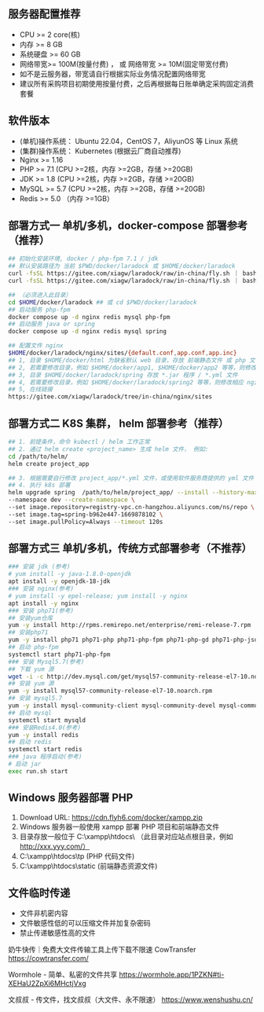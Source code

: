 ## 服务器配置推荐
- CPU >= 2 core(核)
- 内存 >= 8 GB
- 系统硬盘 >= 60 GB
- 网络带宽>= 100M(按量付费) ， 或 网络带宽 >= 10M(固定带宽付费)
- 如不是云服务器，带宽请自行根据实际业务情况配置网络带宽
- 建议所有采购项目初期使用按量付费，之后再根据每日账单确定采购固定消费套餐

## 软件版本
- (单机)操作系统： Ubuntu 22.04，CentOS 7，AliyunOS 等 Linux 系统
- (集群)操作系统： Kubernetes (根据云厂商自动推荐)
- Nginx >= 1.16
- PHP >= 7.1 (CPU >=2核，内存 >=2GB，存储 >=20GB)
- JDK >= 1.8 (CPU >=2核，内存 >=2GB，存储 >=20GB)
- MySQL >= 5.7 (CPU >=2核，内存 >=2GB，存储 >=20GB)
- Redis >= 5.0 （内存 >=1GB）


## 部署方式一 单机/多机，docker-compose 部署参考（推荐）
```sh
## 初始化安装环境, docker / php-fpm 7.1 / jdk
## 默认安装路径为 当前 $PWD/docker/laradock 或 $HOME/docker/laradock
curl -fsSL https://gitee.com/xiagw/laradock/raw/in-china/fly.sh ｜ bash -s php
curl -fsSL https://gitee.com/xiagw/laradock/raw/in-china/fly.sh ｜ bash -s java

## （必须进入此目录）
cd $HOME/docker/laradock ## 或 cd $PWD/docker/laradock
## 启动服务 php-fpm
docker compose up -d nginx redis mysql php-fpm
## 启动服务 java or spring
docker compose up -d nginx redis mysql spring

## 配置文件 nginx
$HOME/docker/laradock/nginx/sites/{default.conf,app.conf,app.inc}
## 1, 目录 $HOME/docker/html 为缺省默认 web 目录，存放 前端静态文件 或 php 文件
## 2, 若需要修改目录，例如 $HOME/docker/app1, $HOME/docker/app2 等等，则修改相应 nginx 配置内的 root , 并创建相应目录
## 3, 目录 $HOME/docker/laradock/spring 存放 *.jar 程序 / *.yml 文件
## 4, 若需要修改目录，例如 $HOME/docker/laradock/spring2 等等，则修改相应 nginx 配置并创建相应目录，然后再修改调整 $HOME/docker/laradock/docker-compose-override.yml
## 5, 在线链接
https://gitee.com/xiagw/laradock/tree/in-china/nginx/sites
```

## 部署方式二 K8S 集群， helm 部署参考（推荐）
```sh
## 1. 前提条件，命令 kubectl / helm 工作正常
## 2. 通过 helm create <project_name> 生成 helm 文件， 例如:
cd /path/to/helm/
helm create project_app

## 3. 根据需要自行修改 project_app/*.yml 文件，或使用软件服务商提供的 yml 文件
## 4. 执行 k8s 部署
helm upgrade spring  /path/to/helm/project_app/ --install --history-max 1 \
--namespace dev --create-namespace \
--set image.repository=registry-vpc.cn-hangzhou.aliyuncs.com/ns/repo \
--set image.tag=spring-b962e447-1669878102 \
--set image.pullPolicy=Always --timeout 120s
```

## 部署方式三 单机/多机，传统方式部署参考（不推荐）
```sh
### 安装 jdk (参考)
# yum install -y java-1.8.0-openjdk
apt install -y openjdk-18-jdk
### 安装 nginx(参考)
# yum install -y epel-release; yum install -y nginx
apt install -y nginx
### 安装 php71(参考)
## 安装yum仓库
yum -y install http://rpms.remirepo.net/enterprise/remi-release-7.rpm
## 安装php71
yum -y install php71 php71-php php71-php-fpm php71-php-gd php71-php-json php71-php-mbstring php71-php-mysqlnd php71-php-xml php71-php-xmlrpc php71-php-redis php71-php-pecl-mongodb php71-php-pecl-imagick php71-php-mcrypt php71-php-bcmath php71-php-gmp php71-php-pecl-mysql php71-php-pecl-zip php71-php-soap php71-php-process php71-php-gnupg php71-php-amqp php71-php-opcache
## 启动 php-fpm
systemctl start php71-php-fpm
### 安装 Mysql5.7(参考)
## 下载 yum 源
wget -i -c http://dev.mysql.com/get/mysql57-community-release-el7-10.noarch.rpm
## 安装 yum 源
yum -y install mysql57-community-release-el7-10.noarch.rpm
## 安装 mysql5.7
yum -y install mysql-community-client mysql-community-devel mysql-community-libs mysql-community-server
## 启动 mysql
systemctl start mysqld
### 安装Redis4.0(参考)
yum -y install redis
## 启动 redis
systemctl start redis
### java 程序启动(参考)
# 启动 jar
exec run.sh start
```

## Windows 服务器部署 PHP
1. Download URL: https://cdn.flyh6.com/docker/xampp.zip
1. Windows 服务器一般使用 xampp 部署 PHP 项目和前端静态文件
1. 目录存放一般位于 C:\xampp\htdocs\ （此目录对应站点根目录，例如 http://xxx.yyy.com/）
1. C:\xampp\htdocs\tp (PHP 代码文件)
1. C:\xampp\htdocs\static (前端静态资源文件)


## 文件临时传递
- 文件非机密内容
- 文件敏感性低的可以压缩文件并加复杂密码
- 禁止传递敏感性高的文件

奶牛快传｜免费大文件传输工具上传下载不限速 CowTransfer
https://cowtransfer.com/

Wormhole - 简单、私密的文件共享
https://wormhole.app/1PZKN#ti-XEHaU2ZpXi6MHctjVxg

文叔叔 - 传文件，找文叔叔（大文件、永不限速）
https://www.wenshushu.cn/

